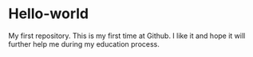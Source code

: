 # Hello-world
My first repository.
This is my first time at Github. I like it and hope it will further help me during my education process.
